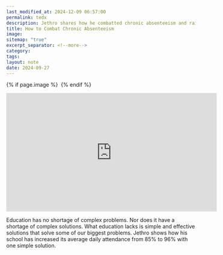 ```yaml
---
last_modified_at: 2024-12-09 06:57:00
permalink: tedx
description: Jethro shares how he combatted chronic absenteeism and raised attendance rates from 85% to 95% in a simple, sustainable, inexpensive way
title: How to Combat Chronic Absenteeism
image: 
sitemap: "true"
excerpt_separator: <!--more-->
category: 
tags: 
layout: note
date: 2024-09-27
---
```



{% if page.image %} <img src="{{ page.image }}" alt=""> {% endif %}

<iframe width="560" height="315" src="https://www.youtube.com/embed/Xz_zKCgCLnQ?si=LE1yk_ReOroFt58y" title="YouTube video player" frameborder="0" allow="accelerometer; autoplay; clipboard-write; encrypted-media; gyroscope; picture-in-picture; web-share" referrerpolicy="strict-origin-when-cross-origin" allowfullscreen></iframe>

Education has no shortage of complex problems. Nor does it have a shortage of complex solutions. What education lacks is simple and effective solutions that solve some of our biggest problems. Jethro shows how his school has increased its average daily attendance from 85% to 96% with one simple solution.
